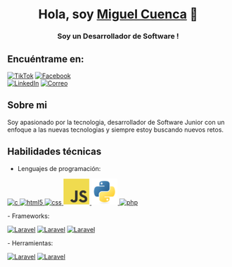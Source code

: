 <div align="center">
<h1 align="center">Hola, soy <a href="www.linkedin.com/in/eduardo-cuenca-b854b09b">Miguel Cuenca</a> 👋</h1>
</div>
<h3 align="center">Soy un Desarrollador de Software !</h3>

## Encuéntrame en:

[![TikTok](https://img.shields.io/badge/TikTok-@migue_ecu-69C9D0?style=for-the-badge&logo=tiktok&logoColor=white&labelColor=101010)](https://www.tiktok.com/@migue_ecu?_t=8nExVmtxbde&_r=1)
[![Facebook](https://img.shields.io/badge/Facebook-@educuenca-1877F2?style=for-the-badge&logo=facebook&logoColor=white&labelColor=101010)](https://www.facebook.com/educuenca95)
</br>
[![LinkedIn](https://img.shields.io/badge/LinkedIn-EduardoCuenca-0077B5?style=for-the-badge&logo=linkedin&logoColor=white&labelColor=101010)](https://www.linkedin.com/in/eduardo-cuenca-b854b09b)
[![Correo](https://img.shields.io/badge/Correo.com-14a1f0?style=for-the-badge&logo=dev.to&logoColor=white&labelColor=101010)](https://mail.google.com/mail/u/0/?fs=1&tf=cm&source=mailto&to=ecuenca4@gmail.com)

## Sobre mi

Soy apasionado por la tecnologia, desarrollador de Software Junior con un enfoque a las nuevas tecnologias  y siempre estoy buscando nuevos retos.


## Habilidades técnicas
- Lenguajes de programación: 
  <p align="left">
<a href="https://www.java.com/es/" target="_blank"> <img src="https://cdn.worldvectorlogo.com/logos/java.svg" alt="c" width="60" height="60"/> </a> 
<a href="https://www.w3.org/html/" target="_blank"> <img src="https://cdn.worldvectorlogo.com/logos/html-1.svg" alt="html5" width="60" height="60"/> </a>  <a href="https://developer.mozilla.org/es/docs/Web/CSS" target="_blank"> <img src="https://cdn.worldvectorlogo.com/logos/css-3.svg" alt="css" width="60" height="60"/> </a> 
<a href="https://developer.mozilla.org/en-US/docs/Web/JavaScript" target="_blank"> <img src="https://raw.githubusercontent.com/devicons/devicon/master/icons/javascript/javascript-original.svg" alt="javascript" width="60" height="60"/> </a>  <a href="https://www.python.org" target="_blank"> <img src="https://raw.githubusercontent.com/devicons/devicon/master/icons/python/python-original.svg" alt="python" width="60" height="60"/> </a>
<a href="https://www.php.net/manual/es/intro-whatis.php" target="_blank"> <img src="https://cdn.worldvectorlogo.com/logos/php-1.svg" alt="php" width="60" height="60"/> </a> 
</p>
- Frameworks: 
<p align="left">
<a href="https://vuejs.org/" target="_blank"> <img src="https://upload.wikimedia.org/wikipedia/commons/9/95/Vue.js_Logo_2.svg" alt="Laravel" width="60" height="60"/></a> 
  <a href="https://expressjs.com/es/" target="_blank"> <img src="https://www.guayerd.com/wp-content/uploads/2021/04/expressjs-logo.svg" alt="Laravel" width="60" height="60"/></a> 
<a href="https://nodejs.org/en" target="_blank"> <img src="https://upload.wikimedia.org/wikipedia/commons/d/d9/Node.js_logo.svg" alt="Laravel" width="60" height="60"/></a> 
</p>
- Herramientas:
<p align="left">
<a href="https://www.git-scm.com/" target="_blank"> <img src="https://upload.wikimedia.org/wikipedia/commons/e/e0/Git-logo.svg" alt="Laravel" width="60" height="60"/></a> 
<a href="https://www.figma.com/es-es/" target="_blank"> <img src="https://cdn.worldvectorlogo.com/logos/figma-5.svg" alt="Laravel" width="60" height="60"/></a> 
</p>


